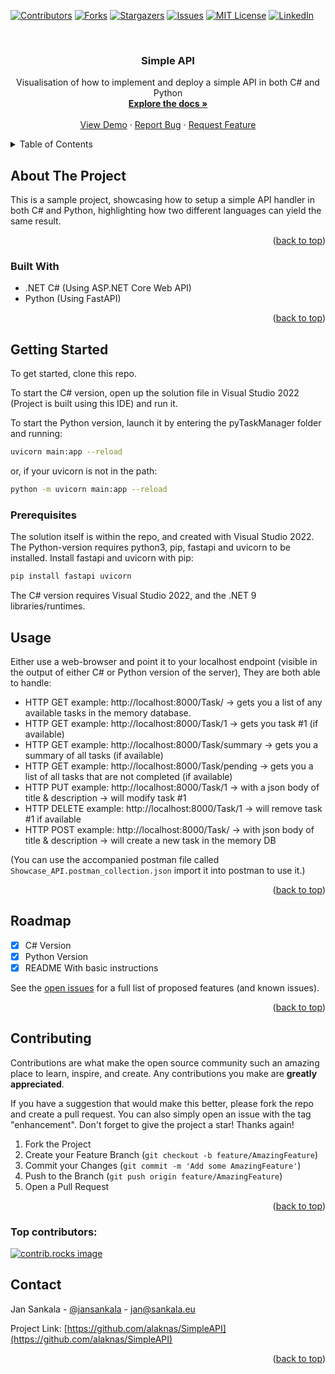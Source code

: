 <!-- Improved compatibility of back to top link: See: https://github.com/othneildrew/Best-README-Template/pull/73 -->
<a id="readme-top"></a>
<!--
*** Thanks for checking out the Best-README-Template. If you have a suggestion
*** that would make this better, please fork the repo and create a pull request
*** or simply open an issue with the tag "enhancement".
*** Don't forget to give the project a star!
*** Thanks again! Now go create something AMAZING! :D
-->



<!-- PROJECT SHIELDS -->
<!--
*** I'm using markdown "reference style" links for readability.
*** Reference links are enclosed in brackets [ ] instead of parentheses ( ).
*** See the bottom of this document for the declaration of the reference variables
*** for contributors-url, forks-url, etc. This is an optional, concise syntax you may use.
*** https://www.markdownguide.org/basic-syntax/#reference-style-links
-->
[![Contributors][contributors-shield]][contributors-url]
[![Forks][forks-shield]][forks-url]
[![Stargazers][stars-shield]][stars-url]
[![Issues][issues-shield]][issues-url]
[![MIT License][license-shield]][license-url]
[![LinkedIn][linkedin-shield]][linkedin-url]



<!-- PROJECT LOGO -->
<br />
<div align="center">
<h3 align="center">Simple API</h3>

  <p align="center">
    Visualisation of how to implement and deploy a simple API in both C# and Python
    <br />
    <a href="https://github.com/alaknas/SimpleAPI"><strong>Explore the docs »</strong></a>
    <br />
    <br />
    <a href="https://github.com/alaknas/SimpleAPI">View Demo</a>
    ·
    <a href="https://github.com/alaknas/SimpleAPI/issues/new?labels=bug&template=bug-report---.md">Report Bug</a>
    ·
    <a href="https://github.com/alaknas/SimpleAPI/issues/new?labels=enhancement&template=feature-request---.md">Request Feature</a>
  </p>
</div>



<!-- TABLE OF CONTENTS -->
<details>
  <summary>Table of Contents</summary>
  <ol>
    <li>
      <a href="#about-the-project">About The Project</a>
      <ul>
        <li><a href="#built-with">Built With</a></li>
      </ul>
    </li>
    <li>
      <a href="#getting-started">Getting Started</a>
      <ul>
        <li><a href="#prerequisites">Prerequisites</a></li>
      </ul>
    </li>
    <li><a href="#usage">Usage</a></li>
    <li><a href="#roadmap">Roadmap</a></li>
    <li><a href="#contributing">Contributing</a></li>
    <li><a href="#contact">Contact</a></li>
  </ol>
</details>



<!-- ABOUT THE PROJECT -->
## About The Project

This is a sample project, showcasing how to setup a simple API handler in both C# and Python, highlighting how two different languages can yield the same result.

<p align="right">(<a href="#readme-top">back to top</a>)</p>



### Built With

* .NET C# (Using ASP.NET Core Web API)
* Python (Using FastAPI)

<p align="right">(<a href="#readme-top">back to top</a>)</p>



<!-- GETTING STARTED -->
## Getting Started

To get started, clone this repo.

To start the C# version, open up the solution file in Visual Studio 2022 (Project is built using this IDE) and run it.

To start the Python version, launch it by entering the pyTaskManager folder and running:

```sh
uvicorn main:app --reload
```
or, if your uvicorn is not in the path:
```sh
python -m uvicorn main:app --reload
```

### Prerequisites

The solution itself is within the repo, and created with Visual Studio 2022.
The Python-version requires python3, pip, fastapi and uvicorn to be installed. 
Install fastapi and uvicorn with pip:

```sh
pip install fastapi uvicorn
```

The C# version requires Visual Studio 2022, and the .NET 9 libraries/runtimes.

<!-- USAGE EXAMPLES -->
## Usage

Either use a web-browser and point it to your localhost endpoint (visible in the output of either C# or Python version of the server), 
They are both able to handle:

* HTTP GET example: http://localhost:8000/Task/ -> gets you a list of any available tasks in the memory database.
* HTTP GET example: http://localhost:8000/Task/1 -> gets you task #1 (if available)
* HTTP GET example: http://localhost:8000/Task/summary -> gets you a summary of all tasks (if available)
* HTTP GET example: http://localhost:8000/Task/pending -> gets you a list of all tasks that are not completed (if available)
* HTTP PUT example: http://localhost:8000/Task/1 -> with a json body of title & description -> will modify task #1
* HTTP DELETE example: http://localhost:8000/Task/1 -> will remove task #1 if available
* HTTP POST example: http://localhost:8000/Task/ -> with json body of title & description -> will create a new task in the memory DB

(You can use the accompanied postman file called `Showcase_API.postman_collection.json` import it into postman to use it.)

<p align="right">(<a href="#readme-top">back to top</a>)</p>



<!-- ROADMAP -->
## Roadmap

- [X] C# Version
- [X] Python Version
- [X] README With basic instructions

See the [open issues](https://github.com/alaknas/SimpleAPI/issues) for a full list of proposed features (and known issues).

<p align="right">(<a href="#readme-top">back to top</a>)</p>



<!-- CONTRIBUTING -->
## Contributing

Contributions are what make the open source community such an amazing place to learn, inspire, and create. Any contributions you make are **greatly appreciated**.

If you have a suggestion that would make this better, please fork the repo and create a pull request. You can also simply open an issue with the tag "enhancement".
Don't forget to give the project a star! Thanks again!

1. Fork the Project
2. Create your Feature Branch (`git checkout -b feature/AmazingFeature`)
3. Commit your Changes (`git commit -m 'Add some AmazingFeature'`)
4. Push to the Branch (`git push origin feature/AmazingFeature`)
5. Open a Pull Request

<p align="right">(<a href="#readme-top">back to top</a>)</p>

### Top contributors:

<a href="https://github.com/alaknas/SimpleAPI/graphs/contributors">
  <img src="https://contrib.rocks/image?repo=alaknas/SimpleAPI" alt="contrib.rocks image" />
</a>


<!-- CONTACT -->
## Contact

Jan Sankala - [@jansankala](https://x.com/jansankala) - jan@sankala.eu

Project Link: [https://github.com/alaknas/SimpleAPI](https://github.com/alaknas/SimpleAPI)

<p align="right">(<a href="#readme-top">back to top</a>)</p>


<!-- MARKDOWN LINKS & IMAGES -->
<!-- https://www.markdownguide.org/basic-syntax/#reference-style-links -->
[contributors-shield]: https://img.shields.io/github/contributors/alaknas/SimpleAPI.svg?style=for-the-badge
[contributors-url]: https://github.com/alaknas/SimpleAPI/graphs/contributors
[forks-shield]: https://img.shields.io/github/forks/alaknas/SimpleAPI.svg?style=for-the-badge
[forks-url]: https://github.com/alaknas/SimpleAPI/network/members
[stars-shield]: https://img.shields.io/github/stars/alaknas/SimpleAPI.svg?style=for-the-badge
[stars-url]: https://github.com/alaknas/SimpleAPI/stargazers
[issues-shield]: https://img.shields.io/github/issues/alaknas/SimpleAPI.svg?style=for-the-badge
[issues-url]: https://github.com/alaknas/SimpleAPI/issues
[license-shield]: https://img.shields.io/github/license/alaknas/SimpleAPI.svg?style=for-the-badge
[license-url]: https://github.com/alaknas/SimpleAPI/blob/master/LICENSE.txt
[linkedin-shield]: https://img.shields.io/badge/-LinkedIn-black.svg?style=for-the-badge&logo=linkedin&colorB=555
[linkedin-url]: https://linkedin.com/in/jan-sankala-2070855a
[product-screenshot]: images/screenshot.png
